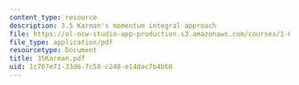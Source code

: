 ```yaml
---
content_type: resource
description: 3.5 Karman's momentum integral approach
file: https://ol-ocw-studio-app-production.s3.amazonaws.com/courses/1-63-advanced-fluid-dynamics-of-the-environment-fall-2002/1c707e7133d67c58c248e14dac7b4b60_35Karman.pdf
file_type: application/pdf
resourcetype: Document
title: 35Karman.pdf
uid: 1c707e71-33d6-7c58-c248-e14dac7b4b60
---
```

